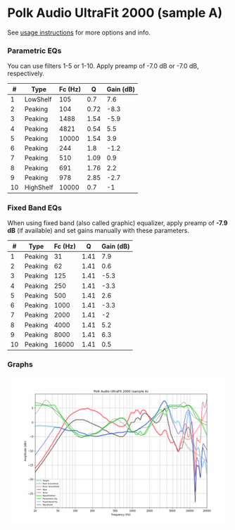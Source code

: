# Polk Audio UltraFit 2000 (sample A)
See [usage instructions](https://github.com/jaakkopasanen/AutoEq#usage) for more options and info.

### Parametric EQs
You can use filters 1-5 or 1-10. Apply preamp of -7.0 dB or -7.0 dB, respectively.

|   # | Type      |   Fc (Hz) |    Q |   Gain (dB) |
|-----|-----------|-----------|------|-------------|
|   1 | LowShelf  |       105 | 0.7  |         7.6 |
|   2 | Peaking   |       104 | 0.72 |        -8.3 |
|   3 | Peaking   |      1488 | 1.54 |        -5.9 |
|   4 | Peaking   |      4821 | 0.54 |         5.5 |
|   5 | Peaking   |     10000 | 1.54 |         3.9 |
|   6 | Peaking   |       244 | 1.8  |        -1.2 |
|   7 | Peaking   |       510 | 1.09 |         0.9 |
|   8 | Peaking   |       691 | 1.76 |         2.2 |
|   9 | Peaking   |       978 | 2.85 |        -2.7 |
|  10 | HighShelf |     10000 | 0.7  |        -1   |

### Fixed Band EQs
When using fixed band (also called graphic) equalizer, apply preamp of **-7.9 dB** (if available) and set gains manually with these parameters.

|   # | Type    |   Fc (Hz) |    Q |   Gain (dB) |
|-----|---------|-----------|------|-------------|
|   1 | Peaking |        31 | 1.41 |         7.9 |
|   2 | Peaking |        62 | 1.41 |         0.6 |
|   3 | Peaking |       125 | 1.41 |        -5.3 |
|   4 | Peaking |       250 | 1.41 |        -3.3 |
|   5 | Peaking |       500 | 1.41 |         2.6 |
|   6 | Peaking |      1000 | 1.41 |        -3.3 |
|   7 | Peaking |      2000 | 1.41 |        -2   |
|   8 | Peaking |      4000 | 1.41 |         5.2 |
|   9 | Peaking |      8000 | 1.41 |         6.3 |
|  10 | Peaking |     16000 | 1.41 |         0.5 |

### Graphs
![](./Polk%20Audio%20UltraFit%202000%20(sample%20A).png)
